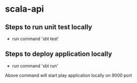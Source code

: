 # scala-api

## Steps to run unit test locally
* run command 'sbt test'

## Steps to deploy application locally

* run command 'sbt run'

Above command will start play application locally on 9000 port
